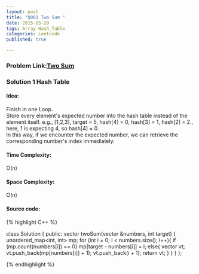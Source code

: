 ```yaml
---
layout: post
title: "Q001 Two Sum "
date: 2015-05-20
tags: Array Hash_Table
categories: Leetcode
published: true

---
```

### Problem Link:[Two Sum ](https://leetcode.com/problems/two-sum/) 

### Solution 1 Hash Table

#### Idea:

Finish in one Loop.  
Store every element's expected number into the hash table instead of the element itself. e.g., [1,2,3], target = 5, hash[4] = 0, hash[3] = 1, hash[2] = 2., here, 1 is expecting 4, so hash[4] = 0.   
In this way, if we encounter the expected number, we can retrieve the corresponding number's index immediately.


#### Time Complexity:
O(n)

#### Space Complexity:
O(n)

#### Source code:
{% highlight C++ %}

class Solution {
public:
    vector<int> twoSum(vector<int> &numbers, int target) {
        unordered_map<int, int> mp;
        for (int i = 0; i < numbers.size(); i++){
            if (mp.count(numbers[i]) == 0)
                mp[target - numbers[i]] = i;
            else{
                vector<int> vt;
                vt.push_back(mp[numbers[i]] + 1);
                vt.push_back(i + 1);
                return vt;
            }
       }
    }
};

{% endhighlight %}


